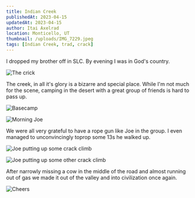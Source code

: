 ```yaml
---
title: Indian Creek
publishedAt: 2023-04-15
updatedAt: 2023-04-15
author: Itai Axelrad
location: Monticello, UT
thumbnail: /uploads/IMG_7229.jpeg
tags: [Indian Creek, trad, crack]
---
```


I dropped my brother off in SLC. By evening I was in God's country.

![The crick](/uploads/IMG_7241.jpeg)

The creek, in all it's glory is a bizarre and special place. While I'm not much for the scene, camping in the desert with a great group of friends is hard to pass up.

![Basecamp](/uploads/IMG_0457.jpeg)

![Morning Joe](/uploads/IMG_0460.jpeg)

We were all very grateful to have a rope gun like Joe in the group. I even managed to unconvincingly toprop some 13s he walked up.

![Joe putting up some crack climb](/uploads/IMG_7229.jpeg)

![Joe putting up some other crack climb](/uploads/IMG_7239.jpeg)

After narrowly missing a cow in the middle of the road and almost running out of gas we made it out of the valley and into civilization once again.

![Cheers](/uploads/IMG_7235.jpeg)
